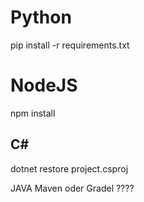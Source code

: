 # Python
pip install -r requirements.txt

# NodeJS
npm install

## C#
dotnet restore project.csproj

JAVA
Maven oder Gradel  ????
